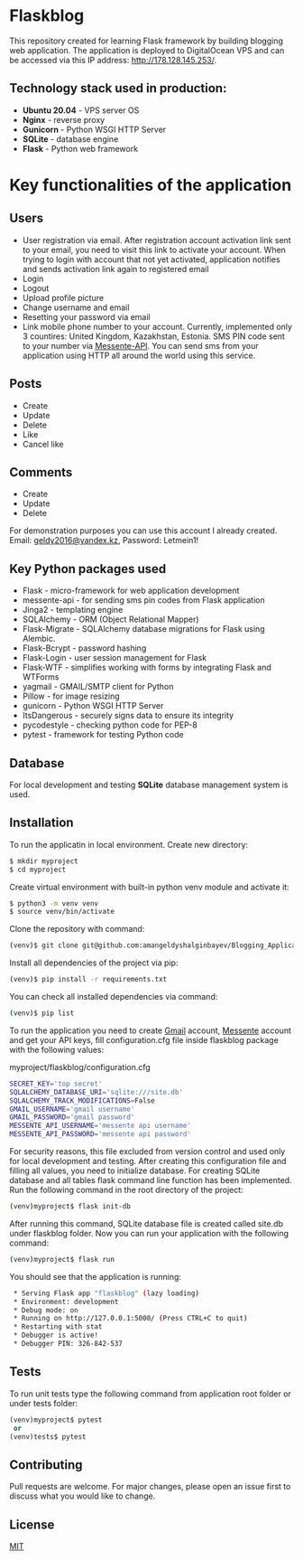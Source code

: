 # Flaskblog

This repository created for learning Flask framework by building blogging web application. The application is deployed to DigitalOcean VPS and can be accessed via this IP address: http://178.128.145.253/.

## Technology stack used in production:
* **Ubuntu 20.04** - VPS server OS
* **Nginx** - reverse proxy
* **Gunicorn** - Python WSGI HTTP Server
* **SQLite** - database engine
* **Flask** - Python web framework

# Key functionalities of the application

## Users
* User registration via email. After registration account activation link sent to your email, you need to visit this link to activate your account. When trying to login with account that not yet activated, application notifies and sends activation link again to registered email
* Login
* Logout
* Upload profile picture
* Change username and email
* Resetting your password via email
* Link mobile phone number to your account. Currently, implemented only 3 countires: United Kingdom, Kazakhstan, Estonia. SMS PIN code sent to your number via [Messente-API](https://messente.com/documentation/omnichannel-api). You can send sms from your application using HTTP all around the world using this service.

## Posts
* Create
* Update
* Delete
* Like
* Cancel like

## Comments
* Create
* Update
* Delete

For demonstration purposes you can use this account I already created. Email: geldy2016@yandex.kz, Password: Letmein1!

## Key Python packages used
* Flask - micro-framework for web application development
* messente-api - for sending sms pin codes from Flask application
* Jinga2 - templating engine
* SQLAlchemy - ORM (Object Relational Mapper)
* Flask-Migrate - SQLAlchemy database migrations for Flask using Alembic.
* Flask-Bcrypt - password hashing
* Flask-Login - user session management for Flask 
* Flask-WTF - simplifies working with forms by integrating Flask and WTForms
* yagmail - GMAIL/SMTP client for Python
* Pillow - for image resizing
* gunicorn - Python WSGI HTTP Server
* ItsDangerous - securely signs data to ensure its integrity
* pycodestyle - checking python code for PEP-8
* pytest - framework for testing Python code

## Database
For local development and testing **SQLite** database management system is used.

## Installation

To run the applicatin in local environment. Create new directory:

```bash
$ mkdir myproject
$ cd myproject
```
Create virtual environment with built-in python venv module and activate it:
```bash
$ python3 -m venv venv
$ source venv/bin/activate
```
Clone the repository with command:
```bash
(venv)$ git clone git@github.com:amangeldyshalginbayev/Blogging_Application.git
```
Install all dependencies of the project via pip:
```bash
(venv)$ pip install -r requirements.txt
```
You can check all installed dependencies via command:
```bash
(venv)$ pip list
```
To run the application you need to create [Gmail](https://accounts.google.com/signup/v2/webcreateaccount?flowName=GlifWebSignIn&flowEntry=SignUp) account, [Messente](https://dashboard.messente.com/register) account and get your API keys, fill configuration.cfg file inside flaskblog package with the following values:

myproject/flaskblog/configuration.cfg
```bash
SECRET_KEY='top secret'
SQLALCHEMY_DATABASE_URI='sqlite:///site.db'
SQLALCHEMY_TRACK_MODIFICATIONS=False
GMAIL_USERNAME='gmail username'
GMAIL_PASSWORD='gmail password'
MESSENTE_API_USERNAME='messente api username'
MESSENTE_API_PASSWORD='messente api password'
```
For security reasons, this file excluded from version control and used only for local development and testing. After creating this configuration file and filling all values, you need to initialize database. For creating SQLite database and all tables flask command line function has been implemented. Run the following command in the root directory of the project:
```bash
(venv)myproject$ flask init-db 
```
After running this command, SQLite database file is created called site.db under flaskblog folder. Now you can run your application with the following command:
```bash
(venv)myproject$ flask run
```
You should see that the application is running:
```bash
 * Serving Flask app "flaskblog" (lazy loading)
 * Environment: development
 * Debug mode: on
 * Running on http://127.0.0.1:5000/ (Press CTRL+C to quit)
 * Restarting with stat
 * Debugger is active!
 * Debugger PIN: 326-842-537
```
## Tests
To run unit tests type the following command from application root folder or under tests folder:
```python
(venv)myproject$ pytest
 or
(venv)tests$ pytest
```
## Contributing
Pull requests are welcome. For major changes, please open an issue first to discuss what you would like to change.

## License
[MIT](https://choosealicense.com/licenses/mit/)